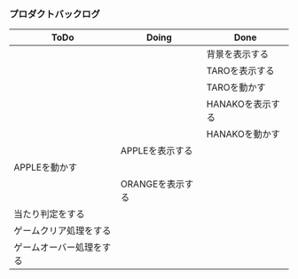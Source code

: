 ### プロダクトバックログ
|ToDo|Doing|Done|
|--|--|--|
|||背景を表示する|
|||TAROを表示する|
|||TAROを動かす|
|||HANAKOを表示する|
|||HANAKOを動かす|
||APPLEを表示する|||
|APPLEを動かす||||
||ORANGEを表示する|||
|当たり判定をする||||
|ゲームクリア処理をする||||
|ゲームオーバー処理をする||||